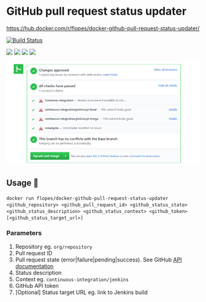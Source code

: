 # GitHub pull request status updater

https://hub.docker.com/r/flopes/docker-github-pull-request-status-updater/

[![Build Status](https://travis-ci.org/f-lopes/docker-github-pull-request-status-updater.svg?branch=master)](https://travis-ci.org/f-lopes/docker-github-pull-request-status-updater)


[![](https://images.microbadger.com/badges/image/flopes/docker-github-pull-request-status-updater.svg)](https://microbadger.com/images/flopes/docker-github-pull-request-status-updater "Get your own image badge on microbadger.com")
[![](https://images.microbadger.com/badges/version/flopes/docker-github-pull-request-status-updater:master.svg)](https://microbadger.com/images/flopes/docker-github-pull-request-status-updater:master "Get your own version badge on microbadger.com")
[![](https://img.shields.io/docker/pulls/flopes/docker-github-pull-request-status-updater.svg)](https://img.shields.io/docker/pulls/flopes/docker-github-pull-request-status-updater.svg)
[![](https://img.shields.io/docker/stars/flopes/docker-github-pull-request-status-updater.svg)](https://img.shields.io/docker/stars/flopes/docker-github-pull-request-status-updater.svg)

![GitHub - Pull request statuses](GitHub-PR-statuses.png)

## Usage 🐳

`docker run flopes/docker-github-pull-request-status-updater <github_repository> <github_pull_request_id> <github_status_state> <github_status_description> <github_status_context> <github_token> [<github_status_target_url>]`

### Parameters
1. Repository eg. `org/repository`
2. Pull request ID
3. Pull request state (error|failure|pending|success). See GitHub [API documentation](https://developer.github.com/v3/repos/statuses/#parameters)
4. Status description
5. Context eg. `continuous-integration/jenkins`
6. GitHub API token
7. [Optional] Status target URL eg. link to Jenkins build